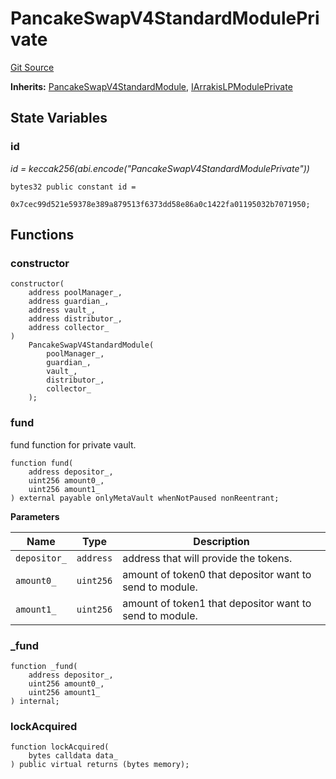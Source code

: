 # PancakeSwapV4StandardModulePrivate
[Git Source](https://github.com/ArrakisFinance/arrakis-modular/blob/main/src/modules/PancakeSwapV4StandardModulePrivate.sol)

**Inherits:**
[PancakeSwapV4StandardModule](/autogenerated/abstracts/PancakeSwapV4StandardModule.sol/abstract.PancakeSwapV4StandardModule.md), [IArrakisLPModulePrivate](/autogenerated/interfaces/IArrakisLPModulePrivate.sol/interface.IArrakisLPModulePrivate.md)


## State Variables
### id
*id = keccak256(abi.encode("PancakeSwapV4StandardModulePrivate"))*


```solidity
bytes32 public constant id =
    0x7cec99d521e59378e389a879513f6373dd58e86a0c1422fa01195032b7071950;
```


## Functions
### constructor


```solidity
constructor(
    address poolManager_,
    address guardian_,
    address vault_,
    address distributor_,
    address collector_
)
    PancakeSwapV4StandardModule(
        poolManager_,
        guardian_,
        vault_,
        distributor_,
        collector_
    );
```

### fund

fund function for private vault.


```solidity
function fund(
    address depositor_,
    uint256 amount0_,
    uint256 amount1_
) external payable onlyMetaVault whenNotPaused nonReentrant;
```
**Parameters**

|Name|Type|Description|
|----|----|-----------|
|`depositor_`|`address`|address that will provide the tokens.|
|`amount0_`|`uint256`|amount of token0 that depositor want to send to module.|
|`amount1_`|`uint256`|amount of token1 that depositor want to send to module.|


### _fund


```solidity
function _fund(
    address depositor_,
    uint256 amount0_,
    uint256 amount1_
) internal;
```

### lockAcquired


```solidity
function lockAcquired(
    bytes calldata data_
) public virtual returns (bytes memory);
```

